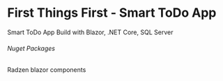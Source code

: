 # First Things First - Smart ToDo App
 Smart ToDo App Build with Blazor, .NET Core, SQL Server
 
 ###### Nuget Packages
 
 Radzen blazor components
